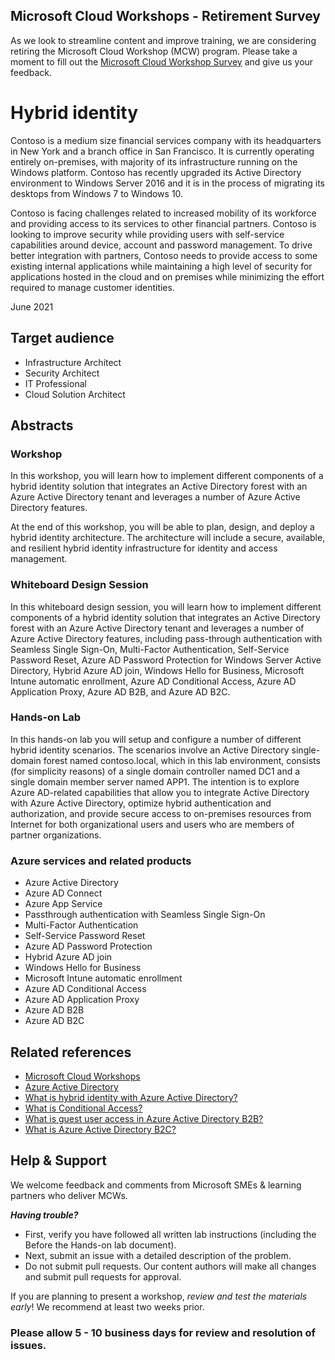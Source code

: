 ## Microsoft Cloud Workshops - Retirement Survey  

As we look to streamline content and improve training, we are considering retiring the Microsoft Cloud Workshop (MCW) program. Please take a moment to fill out the [Microsoft Cloud Workshop Survey](https://forms.office.com/r/834zwtaNtK) and give us your feedback.

# Hybrid identity

Contoso is a medium size financial services company with its headquarters in New York and a branch office in San Francisco. It is currently operating entirely on-premises, with majority of its infrastructure running on the Windows platform. Contoso has recently upgraded its Active Directory environment to Windows Server 2016 and it is in the process of migrating its desktops from Windows 7 to Windows 10.
 
Contoso is facing challenges related to increased mobility of its workforce and providing access to its services to other financial partners. Contoso is looking to improve security while providing users with self-service capabilities around device, account and password management. To drive better integration with partners, Contoso needs to provide access to some existing internal applications while maintaining a high level of security for applications hosted in the cloud and on premises while minimizing the effort required to manage customer identities.

June 2021

## Target audience
- Infrastructure Architect
- Security Architect
- IT Professional
- Cloud Solution Architect

## Abstracts

### Workshop

In this workshop, you will learn how to implement different components of a hybrid identity solution that integrates an Active Directory forest with an Azure Active Directory tenant and leverages a number of Azure Active Directory features.

At the end of this workshop, you will be able to plan, design, and deploy a hybrid identity architecture. The architecture will include a secure, available, and resilient hybrid identity infrastructure for identity and access management. 

### Whiteboard Design Session

In this whiteboard design session, you will learn how to implement different components of a hybrid identity solution that integrates an Active Directory forest with an Azure Active Directory tenant and leverages a number of Azure Active Directory features, including pass-through authentication with Seamless Single Sign-On, Multi-Factor Authentication, Self-Service Password Reset, Azure AD Password Protection for Windows Server Active Directory, Hybrid Azure AD join, Windows Hello for Business, Microsoft Intune automatic enrollment, Azure AD Conditional Access, Azure AD Application Proxy, Azure AD B2B, and Azure AD B2C.

### Hands-on Lab

In this hands-on lab you will setup and configure a number of different hybrid identity scenarios. The scenarios involve an Active Directory single-domain forest named contoso.local, which in this lab environment, consists (for simplicity reasons) of a single domain controller named DC1 and a single domain member server named APP1. The intention is to explore Azure AD-related capabilities that allow you to integrate Active Directory with Azure Active Directory, optimize hybrid authentication and authorization, and provide secure access to on-premises resources from Internet for both organizational users and users who are members of partner organizations. 

### Azure services and related products
- Azure Active Directory
- Azure AD Connect
- Azure App Service 
- Passthrough authentication with Seamless Single Sign-On
- Multi-Factor Authentication
- Self-Service Password Reset
- Azure AD Password Protection
- Hybrid Azure AD join
- Windows Hello for Business
- Microsoft Intune automatic enrollment
- Azure AD Conditional Access
- Azure AD Application Proxy
- Azure AD B2B
- Azure AD B2C

## Related references
- [Microsoft Cloud Workshops](https://microsoftcloudworkshop.com/index.html)
- [Azure Active Directory](https://docs.microsoft.com/en-us/azure/active-directory/)
- [What is hybrid identity with Azure Active Directory?](https://docs.microsoft.com/en-us/azure/active-directory/hybrid/whatis-hybrid-identity)
- [What is Conditional Access?](https://docs.microsoft.com/en-us/azure/active-directory/conditional-access/overview)
- [What is guest user access in Azure Active Directory B2B?](https://docs.microsoft.com/en-us/azure/active-directory/b2b/what-is-b2b)
- [What is Azure Active Directory B2C?](https://docs.microsoft.com/en-us/azure/active-directory-b2c/active-directory-b2c-overview)

## Help & Support

We welcome feedback and comments from Microsoft SMEs & learning partners who deliver MCWs.  

***Having trouble?***
- First, verify you have followed all written lab instructions (including the Before the Hands-on lab document).
- Next, submit an issue with a detailed description of the problem.
- Do not submit pull requests. Our content authors will make all changes and submit pull requests for approval.  

If you are planning to present a workshop, *review and test the materials early*! We recommend at least two weeks prior.

### Please allow 5 - 10 business days for review and resolution of issues.
